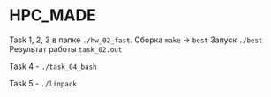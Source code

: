 # HPC_MADE
Task 1, 2, 3 в папке `./hw_02_fast`.
Сборка `make` -> `best`
Запуск `./best`
Результат работы `task_02.out`

Task 4 - `./task_04_bash`

Task 5 - `./linpack`

